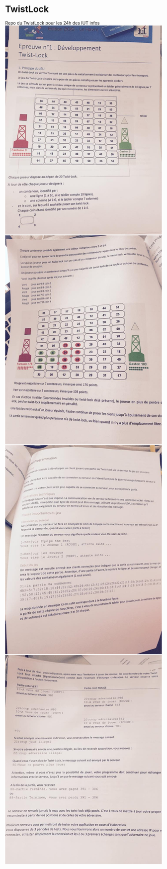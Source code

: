 # TwistLock
Repo du TwistLock pour les 24h des IUT infos
![alt tag](https://github.com/ErrOrnAmE/SuperSecretProject/blob/master/11356107_10205420164716043_295618268_n.jpg)
![alt tag](https://github.com/ErrOrnAmE/SuperSecretProject/blob/master/11329717_10205420164756044_531630228_n.jpg)
![alt tag](https://github.com/ErrOrnAmE/SuperSecretProject/blob/master/11289676_10205420164956049_427418316_n.jpg)
![alt tag](https://github.com/ErrOrnAmE/SuperSecretProject/blob/master/11271979_10205420165116053_211492385_n.jpg)
